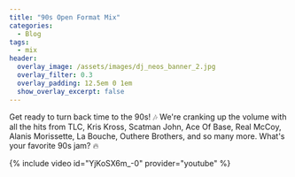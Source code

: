 ```yaml
---
title: "90s Open Format Mix"
categories:
  - Blog
tags:
  - mix
header:
  overlay_image: /assets/images/dj_neos_banner_2.jpg
  overlay_filter: 0.3
  overlay_padding: 12.5em 0 1em
  show_overlay_excerpt: false
---
```


Get ready to turn back time to the 90s! 🎶 We're cranking up the volume with all the hits from TLC, Kris Kross, Scatman John, Ace Of Base, Real McCoy, Alanis Morissette, La Bouche, Outhere Brothers, and so many more. What's your favorite 90s jam? 🔥

{% include video id="YjKoSX6m_-0" provider="youtube" %}
